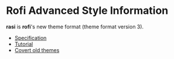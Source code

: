 # Rofi Advanced Style Information

**rasi** is **rofi**'s new theme format (theme format version 3).

* [Specification](specification.md)
* [Tutorial](tutorial.md)
* [Covert old themes](convert.md)
